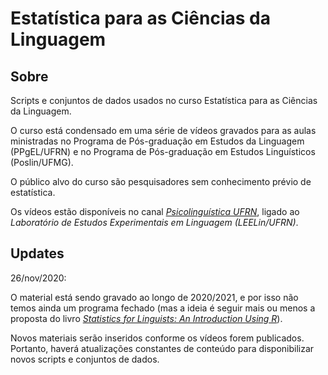 # Estatística para as Ciências da Linguagem


## Sobre

Scripts e conjuntos de dados usados no curso Estatística para as Ciências da Linguagem. 

O curso está condensado em uma série de vídeos gravados para as aulas ministradas no Programa de Pós-graduação em Estudos da Linguagem (PPgEL/UFRN) e no Programa de Pós-graduação em Estudos Linguísticos (Poslin/UFMG). 

O público alvo do curso são pesquisadores sem conhecimento prévio de estatística.

Os vídeos estão disponíveis no canal [*Psicolinguística UFRN*](https://www.youtube.com/channel/UC9-wVmszkZwkmXs8IfHWuwA), ligado ao *Laboratório de Estudos Experimentais em Linguagem (LEELin/UFRN)*.

## Updates

26/nov/2020:

O material está sendo gravado ao longo de 2020/2021, e por isso não temos ainda um programa fechado (mas a ideia é seguir mais ou menos a proposta do livro [*Statistics for Linguists: An Introduction Using R*](https://www.routledge.com/Statistics-for-Linguists-An-Introduction-Using-R/Winter/p/book/9781138056091)). 

Novos materiais serão inseridos conforme os vídeos forem publicados. Portanto, haverá atualizações constantes de conteúdo para disponibilizar novos scripts e conjuntos de dados.
